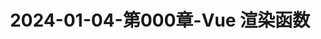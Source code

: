 ---
layout: post
title: 2024-01-04-第000章-Vue 渲染函数
categories: [Vue]
description: 
keywords: Vue 渲染函数.md
mermaid: false
sequence: false
flow: false
mathjax: false
mindmap: false
mindmap2: false
---